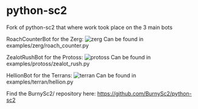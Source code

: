 # python-sc2
Fork of python-sc2 that where work took place on the 3 main bots

RoachCounterBot for the Zerg: 
![zerg](https://user-images.githubusercontent.com/57527630/123119589-93a2a180-d43b-11eb-86c8-ae6a51b8c7d9.jpg)
Can be found in examples/zerg/roach_counter.py

ZealotRushBot for the Protoss:
![protoss](https://user-images.githubusercontent.com/57527630/123119933-d5cbe300-d43b-11eb-898d-087b0310eba7.jpg)
Can be found in examples/protoss/zealot_rush.py

HellionBot for the Terrans:
![terran](https://user-images.githubusercontent.com/57527630/123119282-49212500-d43b-11eb-8dd9-0d320a30ec13.jpg)
Can be found in examples/terran/hellion.py

Find the BurnySc2/ repository here:
https://github.com/BurnySc2/python-sc2
